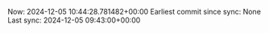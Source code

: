 Now: 2024-12-05 10:44:28.781482+00:00 Earliest commit since sync: None Last sync: 2024-12-05 09:43:00+00:00
